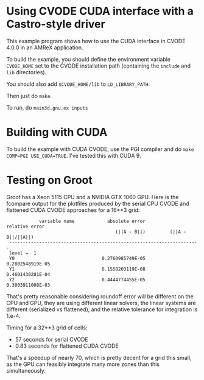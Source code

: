 # Using CVODE CUDA interface with a Castro-style driver

This example program shows how to use the CUDA interface in CVODE
4.0.0 in an AMReX application.

To build the example, you should define the environment variable
`CVODE_HOME` set to the CVODE installation path (containing the
`include` and `lib` directories).

You should also add `$CVODE_HOME/lib` to `LD_LIBRARY_PATH`.

Then just do `make`.

To run, do `main3d.gnu.ex inputs`

# Building with CUDA

To build the example with CUDA CVODE, use the PGI compiler and do
`make COMP=PGI USE_CUDA=TRUE`. I've tested this with CUDA 9.

# Testing on Groot

Groot has a Xeon 5115 CPU and a NVIDIA GTX 1060 GPU. Here is the
fcompare output for the plotfiles produced by the serial CPU CVODE and
flattened CUDA CVODE approaches for a 16**3 grid:

```
            variable name            absolute error            relative error
                                        (||A - B||)         (||A - B||/||A||)
 ----------------------------------------------------------------------
 level =  1
 Y0                                0.2760985749E-05          0.2802548919E-05
 Y1                                0.1558203119E-08          0.4601430201E-04
 Y2                                0.4444774455E-05          0.3003911008E-03
```

That's pretty reasonable considering roundoff error will be different
on the CPU and GPU, they are using different linear solvers, the
linear systems are different (serialized vs flattened), and the
relative tolerance for integration is 1.e-4.

Timing for a 32**3 grid of cells:
- 57 seconds for serial CVODE
- 0.83 seconds for flattened CUDA CVODE

That's a speedup of nearly 70, which is pretty decent for a grid this
small, as the GPU can feasibly integrate many more zones than this
simultaneously.
